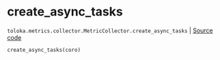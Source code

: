 # create_async_tasks
`toloka.metrics.collector.MetricCollector.create_async_tasks` | [Source code](https://github.com/Toloka/toloka-kit/blob/v0.1.25/src/metrics/collector.py#L66)

```python
create_async_tasks(coro)
```

